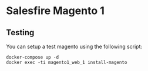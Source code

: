 # Salesfire Magento 1


## Testing

You can setup a test magento using the following script:

```
docker-compose up -d
docker exec -ti magento1_web_1 install-magento
```
